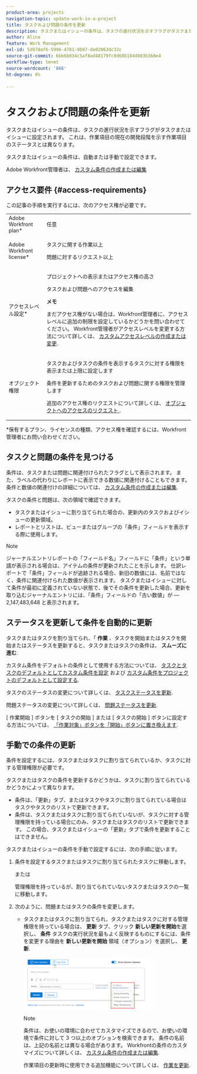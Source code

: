 ```yaml
---
product-area: projects
navigation-topic: update-work-in-a-project
title: タスクおよび問題の条件を更新
description: タスクまたはイシューの条件は、タスクの進行状況を示すフラグがタスクまたはイシューに設定されます。 これは、作業項目の現在の開発段階を示す作業項目のステータスとは異なります。
author: Alina
feature: Work Management
exl-id: 5d970af6-5996-4781-9b97-de02063dc32c
source-git-commit: 6bb6b834c5af8ad48179fc0d60b184d083b360e4
workflow-type: tm+mt
source-wordcount: '866'
ht-degree: 0%

---
```


# タスクおよび問題の条件を更新

タスクまたはイシューの条件は、タスクの進行状況を示すフラグがタスクまたはイシューに設定されます。 これは、作業項目の現在の開発段階を示す作業項目のステータスとは異なります。

タスクまたはイシューの条件は、自動または手動で設定できます。

Adobe Workfront管理者は、 [カスタム条件の作成または編集](../../../administration-and-setup/customize-workfront/create-manage-custom-conditions/create-edit-custom-conditions.md)

<!--You can manually update the Condition of a task or issue if you are assigned to it or if you have permissions to it, as described in the [Access requirements](#access-requirements) section of this article.-->

## アクセス要件 {#access-requirements}

<!--drafted for P&P:

<table style="table-layout:auto"> 
 <col> 
 <col> 
 <tbody> 
  <tr> 
   <td role="rowheader">Adobe Workfront plan*</td> 
   <td> <p>Any</p> </td> 
  </tr> 
  <tr> 
   <td role="rowheader">Adobe Workfront license*</td> 
   <td> 
   
   For the current licenses:
   <ul><li><p>Standard for tasks</p></li>
   <li><p>Contributor or higher for issues</p></li></ul>


   For legacy licenses:
   <ul><li><p>Work or higher for tasks</p></li>
   <li><p>Request or higher for issues</p></li></ul>
    </td> 
  </tr> 
  <tr> 
   <td role="rowheader">Access level configurations*</td> 
   <td> <p>View or higher access to projects</p> <p>Edit access to tasks and issues </p> <p><b>NOTE</b> 
   
   If you still don't have access, ask your Workfront administrator if they set additional restrictions in your access level. For information on how a Workfront administrator can change your access level, see <a href="../../../administration-and-setup/add-users/configure-and-grant-access/create-modify-access-levels.md" class="MCXref xref">Create or modify custom access levels</a>.</p> </td> 
  </tr> 
  <tr> 
   <td role="rowheader">Object permissions</td> 
   <td> <p>View or higher permissions on tasks and issues to view their Condition</p>
   <p>Manage permissions on tasks and issues to update the Condition</p>
    <p>For information on requesting additional access, see <a href="../../../workfront-basics/grant-and-request-access-to-objects/request-access.md" class="MCXref xref">Request access to objects </a>.</p> </td> 
  </tr> 
 </tbody> 
</table>
-->

この記事の手順を実行するには、次のアクセス権が必要です。

<table style="table-layout:auto"> 
 <col> 
 <col> 
 <tbody> 
  <tr> 
   <td role="rowheader">Adobe Workfront plan*</td> 
   <td> <p>任意</p> </td> 
  </tr> 
  <tr> 
   <td role="rowheader">Adobe Workfront license*</td> 
   <td> <p>タスクに関する作業以上</p>
   <p>問題に対するリクエスト以上</p>
    </td> 
  </tr> 
  <tr> 
   <td role="rowheader">アクセスレベル設定*</td> 
   <td> <p>プロジェクトへの表示またはアクセス権の高さ</p> <p>タスクおよび問題へのアクセスを編集 </p> <p><b>メモ</b>

まだアクセス権がない場合は、Workfront管理者に、アクセスレベルに追加の制限を設定しているかどうかを問い合わせてください。 Workfront管理者がアクセスレベルを変更する方法について詳しくは、 <a href="../../../administration-and-setup/add-users/configure-and-grant-access/create-modify-access-levels.md" class="MCXref xref">カスタムアクセスレベルの作成または変更</a>.</p> </td>
</tr> 
  <tr> 
   <td role="rowheader">オブジェクト権限</td> 
   <td> <p>タスクおよびタスクの条件を表示するタスクに対する権限を表示または上限に設定します</p>
   <p>条件を更新するためのタスクおよび問題に関する権限を管理します</p>
    <p>追加のアクセス権のリクエストについて詳しくは、 <a href="../../../workfront-basics/grant-and-request-access-to-objects/request-access.md" class="MCXref xref">オブジェクトへのアクセスのリクエスト </a>.</p> </td> 
  </tr> 
 </tbody> 
</table>

*保有するプラン、ライセンスの種類、アクセス権を確認するには、Workfront管理者にお問い合わせください。

## タスクと問題の条件を見つける

条件は、タスクまたは問題に関連付けられたフラグとして表示されます。 また、ラベルの代わりにレポートに表示できる数値に関連付けることもできます。 条件と数値の関連付けの詳細については、 [カスタム条件の作成または編集](../../../administration-and-setup/customize-workfront/create-manage-custom-conditions/create-edit-custom-conditions.md).

タスクの条件と問題は、次の領域で確認できます。

* タスクまたはイシューに割り当てられた場合の、更新内のタスクおよびイシューの更新領域。
* レポートとリストは、ビューまたはグループの「条件」フィールドを表示する際に使用します。

>[!NOTE]
>
>ジャーナルエントリレポートの「フィールド名」フィールドに「条件」という単語が表示される場合は、アイテムの条件が更新されたことを示します。 仕訳レポートで「条件」フィールドが追跡される場合、新旧の数値には、名前ではなく、条件に関連付けられた数値が表示されます。 タスクまたはイシューに対して条件が最初に定義されていない状態で、後でその条件を更新した場合、更新を取り込むジャーナルエントリには、「条件」フィールドの「古い数値」が —2,147,483,648 と表示されます。

## ステータスを更新して条件を自動的に更新

タスクまたはタスクを割り当てられ、「 **作業** 、タスクを開始またはタスクを開始またはステータスを更新すると、タスクまたはタスクの条件は、 **スムーズに進む**.

カスタム条件をデフォルトの条件として使用する方法については、  [タスクとタスクのデフォルトとしてカスタム条件を設定](../../../administration-and-setup/customize-workfront/create-manage-custom-conditions/set-custom-condition-default-tasks-issues.md) および [カスタム条件をプロジェクトのデフォルトとして設定する](../../../administration-and-setup/customize-workfront/create-manage-custom-conditions/set-custom-condition-default-projects.md).

タスクのステータスの変更について詳しくは、 [タスクステータスを更新](../../../manage-work/projects/updating-work-in-a-project/update-task-status.md).

問題ステータスの変更について詳しくは、 [問題ステータスを更新](../../../manage-work/projects/updating-work-in-a-project/update-issue-status.md).

[ 作業開始 ] ボタンを [ タスクの開始 ] または [ タスクの開始 ] ボタンに設定する方法については、 [「作業対象」ボタンを「開始」ボタンに置き換えます](../../../people-teams-and-groups/create-and-manage-teams/work-on-it-button-to-start-button.md).

## 手動での条件の更新

条件を設定するには、タスクまたはタスクに割り当てられているか、タスクに対する管理権限が必要です。

タスクまたはタスクの条件を更新するかどうかは、タスクに割り当てられているかどうかによって異なります。

* 条件は、「更新」タブ、またはタスクやタスクに割り当てられている場合はタスクやタスクのリストで更新できます。
* 条件は、タスクまたはタスクに割り当てられていないが、タスクに対する管理権限を持っている場合にのみ、タスクまたはタスクのリストで更新できます。 この場合、タスクまたはイシューの「更新」タブで条件を更新することはできません。

タスクまたはイシューの条件を手動で設定するには、次の手順に従います。

1. 条件を設定するタスクまたはタスクに割り当てられたタスクに移動します。

   または

   管理権限を持っているが、割り当てられていないタスクまたはタスクの一覧に移動します。

1. 次のように、問題またはタスクの条件を変更します。

   * タスクまたはタスクに割り当てられ、タスクまたはタスクに対する管理権限を持っている場合は、 **更新** タブ、クリック **新しい更新を開始**&#x200B;を選択し、 **条件** タスクの実行状況を最もよく反映するものにするには、条件を変更する理由を **新しい更新を開始** 領域（オプション）を選択し、 **更新**.

      ![](assets/change-condition-update-comment-350x141.png)

      >[!NOTE]
      >
      >条件は、お使いの環境に合わせてカスタマイズできるので、お使いの環境で条件に対して 3 つ以上のオプションを検索できます。 条件の名前は、上記の名前とは異なる場合があります。 Workfrontの条件のカスタマイズについて詳しくは、 [カスタム条件の作成または編集](../../../administration-and-setup/customize-workfront/create-manage-custom-conditions/create-edit-custom-conditions.md).

      作業項目の更新時に使用できる追加機能について詳しくは、 [作業を更新](../../../workfront-basics/updating-work-items-and-viewing-updates/update-work.md).

      <!--   
     <li data-mc-conditions="QuicksilverOrClassic.Draft mode"><p>(NOTE: drafted because I can't do this anymore)</p><p>If you have Manage permissions to the task or issue but are not assigned to it, perhaps as a project manager, add the <strong>Condition</strong> column to any view you use in a task or issue list, then set the <strong>Condition</strong> in inline edit and press Enter.</p><p><img src="assets/change-condition-in-list-view-350x142.png" style="width: 350;height: 142;"></p><p>For information about adding a column to a view, see <a href="../../../reports-and-dashboards/reports/reporting-elements/views-overview.md" class="MCXref xref">Views overview in Adobe Workfront</a>.</p></li>   
     -->
